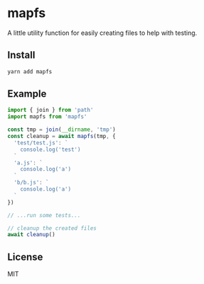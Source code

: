 # mapfs

A little utility function for easily creating files to help with testing.

## Install

```sh
yarn add mapfs
```

## Example

```ts
import { join } from 'path'
import mapfs from 'mapfs'

const tmp = join(__dirname, 'tmp')
const cleanup = await mapfs(tmp, {
  'test/test.js': `
    console.log('test')
  `
  'a.js': `
    console.log('a')
  `
  'b/b.js': `
    console.log('a')
  `
})

// ...run some tests...

// cleanup the created files
await cleanup()
```

## License

MIT

